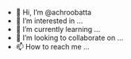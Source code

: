 - 👋 Hi, I’m @achroobatta
- 👀 I’m interested in ...
- 🌱 I’m currently learning ...
- 💞️ I’m looking to collaborate on ...
- 📫 How to reach me ...

<!---
achroobatta/achroobatta is a ✨ special ✨ repository because its `README.md` (this file) appears on your GitHub profile.
You can click the Preview link to take a look at your changes.
--->
